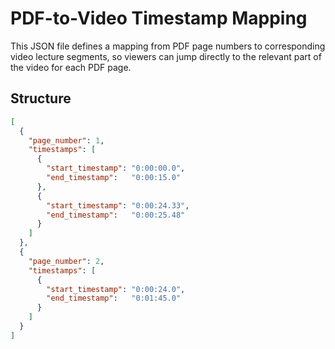 # PDF-to-Video Timestamp Mapping

This JSON file defines a mapping from PDF page numbers to corresponding video lecture segments, so viewers can jump directly to the relevant part of the video for each PDF page.

## Structure

```json
[
  {
    "page_number": 1,
    "timestamps": [
      {
        "start_timestamp": "0:00:00.0",
        "end_timestamp":   "0:00:15.0"
      },
      {
        "start_timestamp": "0:00:24.33",
        "end_timestamp":   "0:00:25.48"
      }
    ]
  },
  {
    "page_number": 2,
    "timestamps": [
      {
        "start_timestamp": "0:00:24.0",
        "end_timestamp":   "0:01:45.0"
      }
    ]
  }
]
